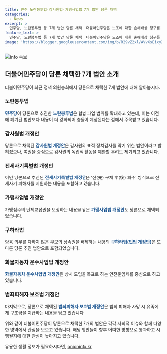 ```yaml
---
title: 민주 노란봉투법·감사원법·가맹사업법 7개 법안 당론 채택
categories:
  - News
excerpt: >
  민주당, 노란봉투법 등 7개 법안 당론 채택  더불어민주당은 노조에 대한 손해배상 청구를 제한하는 노란봉투법과 함께 6개의 다른 법안을 당론으로 채택했다. 이중 노란봉투법은 지난 국회에서 재의결로 폐기된 바 있는데, 이번에는 민주당 등 야6당이 재발의한 것으로, 이에 대한 강화된 내용이 지적되고 있다. 이 외에도 감사원법, 전세사기특별법, 가맹사업법 개정안 등이 포함돼 있다. 이로써 민주당이 22대 국회 들어 당론으로 채택한 법안의 수는 42개로 늘었다.
feature_text: >
  민주당, 노란봉투법 등 7개 법안 당론 채택  더불어민주당은 노조에 대한 손해배상 청구를 제한하는 노란봉투법과 함께 6개의 다른 법안을 당론으로 채택했다. 이중 노란봉투법은 지난 국회에서 재의결로 폐기된 바 있는데, 이번에는 민주당 등 야6당이 재발의한 것으로, 이에 대한 강화된 내용이 지적되고 있다. 이 외에도 감사원법, 전세사기특별법, 가맹사업법 개정안 등이 포함돼 있다. 이로써 민주당이 22대 국회 들어 당론으로 채택한 법안의 수는 42개로 늘었다.
image: 'https://blogger.googleusercontent.com/img/b/R29vZ2xl/AVvXsEixyZcFfHzMRdzZMjFBmAUKJYCLCGyLL1o632UiGVXcaFdKo_bkvkuCioo0uUKlGfBVcT3P84aROyZIXSBEx3Aw5nCQ3pTgDom1WDC4m8eifvWiAmWEEVb4x6G_l8C0QH225ldMjyaFvpxGEBGNO37VmDTDMHGhJPq73UglMfDca1-0aw/s1600/blogspot.png'
---
```


<p><img src="https://blogger.googleusercontent.com/img/b/R29vZ2xl/AVvXsEixyZcFfHzMRdzZMjFBmAUKJYCLCGyLL1o632UiGVXcaFdKo_bkvkuCioo0uUKlGfBVcT3P84aROyZIXSBEx3Aw5nCQ3pTgDom1WDC4m8eifvWiAmWEEVb4x6G_l8C0QH225ldMjyaFvpxGEBGNO37VmDTDMHGhJPq73UglMfDca1-0aw/s1600/blogspot.png" alt="info 속보" /></p>

<h2 data-ke-size="size26">더불어민주당이 당론 채택한 7개 법안 소개</h2>

<p data-ke-size="size16">더불어민주당이 최근 정책 의원총회에서 당론으로 채택한 7개 법안에 대해 알아봅시다.</p>

<h3>노란봉투법</h3>

<p data-ke-size="size16"><b><span style="color: #1a5490;">민주당</span></b>이 당론으로 추진한 <b><span style="color: #1a5490;">노란봉투법</span></b>은 합법 파업 범위를 확대하고 있는데, 이는 이전에 폐기된 법안보다 내용이 더 강화되어 충돌이 예상된다는 점에서 주목받고 있습니다.</p>

<h3>감사원법 개정안</h3>

<p data-ke-size="size16">당론으로 채택된 <b><span style="color: #1a5490;">감사원법 개정안</span></b>은 감사원의 표적 정치감사를 막기 위한 법안이라고 밝혀졌으나, 여권을 중심으로 감사원의 독립적 활동을 제한할 우려도 제기되고 있습니다.</p>

<h3>전세사기특별법 개정안</h3>

<p data-ke-size="size16">이번 당론으로 추진된 <b><span style="color: #1a5490;">전세사기특별법 개정안</span></b>은 '선(先) 구제 후(後) 회수' 방식으로 전세사기 피해자를 지원하는 내용을 포함하고 있습니다.</p>

<h3>가맹사업법 개정안</h3>

<p data-ke-size="size16">가맹점주의 단체교섭권을 보장하는 내용을 담은 <b><span style="color: #1a5490;">가맹사업법 개정안</span></b>도 당론으로 채택되었습니다.</p>

<h3>구하라법</h3>

<p data-ke-size="size16">양육 의무를 다하지 않은 부모의 상속권을 배제하는 내용의 <b><span style="color: #1a5490;">구하라법(민법 개정안)</span></b>은 또 다른 당론 추진 법안으로 포함되었습니다.</p>

<h3>화물자동차 운수사업법 개정안</h3>

<p data-ke-size="size16"><b><span style="color: #1a5490;">화물자동차 운수사업법 개정안</span></b>은 상시 도입을 목표로 하는 안전운임제를 중심으로 하고 있습니다.</p>

<h3>범죄피해자 보호법 개정안</h3>

<p data-ke-size="size16">마지막으로, 당론으로 채택된 <b><span style="color: #1a5490;">범죄피해자 보호법 개정안</span></b>은 범죄 피해자 사망 시 유족에게 구조금을 지급하는 내용을 담고 있습니다.</p>

<p>위와 같이 더불어민주당이 당론으로 채택한 7개의 법안은 각각 사회적 이슈와 함께 다양한 영역에서 관심을 모으고 있습니다. 해당 법안들이 향후 어떠한 방향으로 통과하고 시행될지에 대한 관심이 높아지고 있습니다.</p>
유용한 생활 정보가 필요하시다면, <a href="https://onioninfo.kr" rel="dofollow">onioninfo.kr</a>


